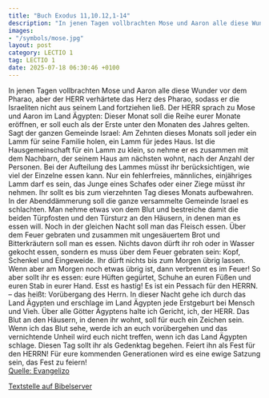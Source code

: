 ```yaml
---
title: "Buch Exodus 11,10.12,1-14"
description: "In jenen Tagen vollbrachten Mose und Aaron alle diese Wunder vor dem Pharao, aber der HERR verhärtete das Herz des Pharao, sodass er die Israeliten nicht aus seinem Land fortziehen ließ. Der HERR sprach zu Mose und Aaron im Land Ägypten: Dieser Monat soll die Reihe eurer Monate e...."
images:
- "/symbols/mose.jpg"
layout: post
category: LECTIO 1
tag: LECTIO 1
date: 2025-07-18 06:30:46 +0100
---
```

In jenen Tagen vollbrachten Mose und Aaron alle diese Wunder vor dem Pharao, aber der HERR verhärtete das Herz des Pharao, sodass er die Israeliten nicht aus seinem Land fortziehen ließ.
Der HERR sprach zu Mose und Aaron im Land Ägypten:
Dieser Monat soll die Reihe eurer Monate eröffnen, er soll euch als der Erste unter den Monaten des Jahres gelten.<!--more-->
Sagt der ganzen Gemeinde Israel: Am Zehnten dieses Monats soll jeder ein Lamm für seine Familie holen, ein Lamm für jedes Haus.
Ist die Hausgemeinschaft für ein Lamm zu klein, so nehme er es zusammen mit dem Nachbarn, der seinem Haus am nächsten wohnt, nach der Anzahl der Personen. Bei der Aufteilung des Lammes müsst ihr berücksichtigen, wie viel der Einzelne essen kann.
Nur ein fehlerfreies, männliches, einjähriges Lamm darf es sein, das Junge eines Schafes oder einer Ziege müsst ihr nehmen.
Ihr sollt es bis zum vierzehnten Tag dieses Monats aufbewahren. In der Abenddämmerung soll die ganze versammelte Gemeinde Israel es schlachten.
Man nehme etwas von dem Blut und bestreiche damit die beiden Türpfosten und den Türsturz an den Häusern, in denen man es essen will.
Noch in der gleichen Nacht soll man das Fleisch essen. Über dem Feuer gebraten und zusammen mit ungesäuertem Brot und Bitterkräutern soll man es essen.
Nichts davon dürft ihr roh oder in Wasser gekocht essen, sondern es muss über dem Feuer gebraten sein: Kopf, Schenkel und Eingeweide.
Ihr dürft nichts bis zum Morgen übrig lassen. Wenn aber am Morgen noch etwas übrig ist, dann verbrennt es im Feuer!
So aber sollt ihr es essen: eure Hüften gegürtet, Schuhe an euren Füßen und euren Stab in eurer Hand. Esst es hastig! Es ist ein Pessach für den HERRN. – das heißt: Vorübergang des Herrn.
In dieser Nacht gehe ich durch das Land Ägypten und erschlage im Land Ägypten jede Erstgeburt bei Mensch und Vieh. Über alle Götter Ägyptens halte ich Gericht, ich, der HERR.
Das Blut an den Häusern, in denen ihr wohnt, soll für euch ein Zeichen sein. Wenn ich das Blut sehe, werde ich an euch vorübergehen und das vernichtende Unheil wird euch nicht treffen, wenn ich das Land Ägypten schlage.
Diesen Tag sollt ihr als Gedenktag begehen. Feiert ihn als Fest für den HERRN! Für eure kommenden Generationen wird es eine ewige Satzung sein, das Fest zu feiern!<br>
[Quelle: Evangelizo](https://evangeliumtagfuertag.org/DE/gospel)

[Textstelle auf Bibelserver](https://www.bibleserver.com/EU/2.Mose11,10.12,1-14)
